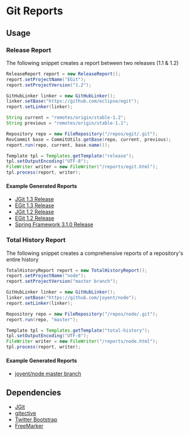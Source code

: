 # Git Reports

## Usage

### Release Report

The following snippet creates a report between two releases (1.1 & 1.2)

```java
ReleaseReport report = new ReleaseReport();
report.setProjectName("EGit");
report.setProjectVersion("1.2");

GitHubLinker linker = new GitHubLinker();
linker.setBase("https://github.com/eclipse/egit");
report.setLinker(linker);

String current = "remotes/origin/stable-1.2";
String previous = "remotes/origin/stable-1.1";

Repository repo = new FileRepository("/repos/egit/.git");
RevCommit base = CommitUtils.getBase(repo, current, previous);
report.run(repo, current, base.name());

Template tpl = Templates.getTemplate("release");
tpl.setOutputEncoding("UTF-8");
FileWriter writer = new FileWriter("/reports/egit.html");
tpl.process(report, writer);
```

#### Example Generated Reports

* [JGit 1.3 Release](http://kevinsawicki.github.com/git-reports/jgit-1.3.html)
* [EGit 1.3 Release](http://kevinsawicki.github.com/git-reports/egit-1.3.html)
* [JGit 1.2 Release](http://kevinsawicki.github.com/git-reports/jgit-1.2.html)
* [EGit 1.2 Release](http://kevinsawicki.github.com/git-reports/egit-1.2.html)
* [Spring Framework 3.1.0 Release](http://kevinsawicki.github.com/git-reports/spring-3.1.0.html)

### Total History Report

The following snippet creates a comprehensive reports of a repository's entire
history

```java
TotalHistoryReport report = new TotalHistoryReport();
report.setProjectName("node");
report.setProjectVersion("master branch");

GitHubLinker linker = new GitHubLinker();
linker.setBase("https://github.com/joyent/node");
report.setLinker(linker);

Repository repo = new FileRepository("/repos/node/.git");
report.run(repo, "master");

Template tpl = Templates.getTemplate("total-history");
tpl.setOutputEncoding("UTF-8");
FileWriter writer = new FileWriter("/reports/node.html");
tpl.process(report, writer);
```

#### Example Generated Reports

* [joyent/node master branch](http://kevinsawicki.github.com/git-reports/node.html)

## Dependencies

* [JGit](https://github.com/eclipse/jgit)
* [gitective](https://github.com/kevinsawicki/gitective)
* [Twitter Bootstrap](https://github.com/twitter/bootstrap)
* [FreeMarker](http://freemarker.sourceforge.net/)

